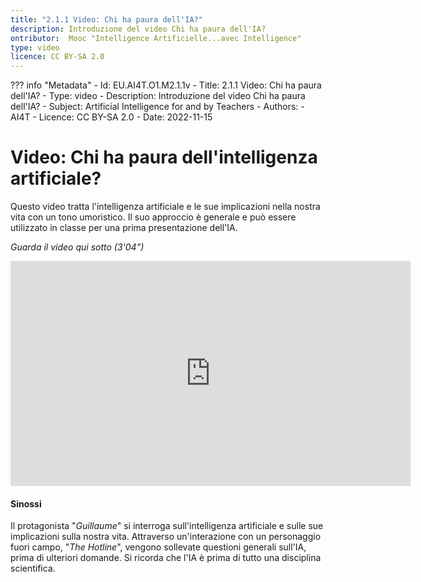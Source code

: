 ```yaml
---
title: "2.1.1 Video: Chi ha paura dell'IA?"
description: Introduzione del video Chi ha paura dell'IA?
ontributor:  Mooc "Intelligence Artificielle...avec Intelligence"
type: video
licence: CC BY-SA 2.0
---
```

??? info "Metadata"
    - Id: EU.AI4T.O1.M2.1.1v
    - Title: 2.1.1 Video: Chi ha paura dell'IA?
    - Type: video
    - Description: Introduzione del video Chi ha paura dell'IA?
    - Subject: Artificial Intelligence for and by Teachers
    - Authors:
        - AI4T 
    - Licence: CC BY-SA 2.0
    - Date: 2022-11-15


# Video: Chi ha paura dell'intelligenza artificiale?
Questo video tratta l'intelligenza artificiale e le sue implicazioni nella nostra vita con un tono umoristico. Il suo approccio è generale e può essere utilizzato in classe per una prima presentazione dell'IA.

_Guarda il video qui sotto (3'04")_

<center><iframe width="640" height="360" src="https://www.youtube.com/embed/01hXUuTzQtI?rel=0&showinfo=0&cc_load_policy=1&hl=en&modestbranding=1" frameborder="0" allowfullscreen></iframe></center>

#### Sinossi
Il protagonista "_Guillaume_" si interroga sull'intelligenza artificiale e sulle sue implicazioni sulla nostra vita. Attraverso un'interazione con un personaggio fuori campo, "_The Hotline_", vengono sollevate questioni generali sull'IA, prima di ulteriori domande. Si ricorda che l'IA è prima di tutto una disciplina scientifica.
